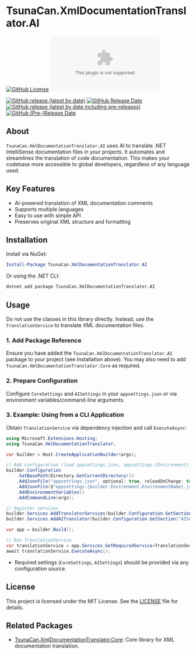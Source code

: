 ﻿# TsunaCan.XmlDocumentationTranslator.AI

<!-- textlint-disable -->
[![GitHub License](https://img.shields.io/github/license/tsuna-can-se/xml-documentation-translator?style=for-the-badge&color=purple)](https://github.com/tsuna-can-se/xml-documentation-translator/blob/main/LICENSE)
[![NuGet Version](https://img.shields.io/nuget/v/TsunaCan.XmlDocumentationTranslator.AI?style=for-the-badge)](https://www.nuget.org/packages/TsunaCan.XmlDocumentationTranslator.AI)

[![GitHub release (latest by date)](https://img.shields.io/github/v/release/tsuna-can-se/xml-documentation-translator?color=deep-green&label=latest%20version&style=for-the-badge)](https://github.com/tsuna-can-se/xml-documentation-translator/releases)
[![GitHub Release Date](https://img.shields.io/github/release-date/tsuna-can-se/xml-documentation-translator?color=deep-green&label=released%20in&style=for-the-badge)](https://github.com/tsuna-can-se/xml-documentation-translator/releases)
[![GitHub release (latest by date including pre-releases)](https://img.shields.io/github/v/release/tsuna-can-se/xml-documentation-translator?color=green&include_prereleases&label=latest%20dev%20version&style=for-the-badge)](https://github.com/tsuna-can-se/xml-documentation-translator/releases)
[![GitHub (Pre-)Release Date](https://img.shields.io/github/release-date-pre/tsuna-can-se/xml-documentation-translator?color=green&label=released%20in&style=for-the-badge)](https://github.com/tsuna-can-se/xml-documentation-translator/releases)
<!-- textlint-enable -->

## About

`TsunaCan.XmlDocumentationTranslator.AI` uses AI to translate .NET IntelliSense documentation files in your projects.
It automates and streamlines the translation of code documentation.
This makes your codebase more accessible to global developers, regardless of any language used.

## Key Features

- AI-powered translation of XML documentation comments
- Supports multiple languages
- Easy to use with simple API
- Preserves original XML structure and formatting

## Installation

Install via NuGet:

```powershell
Install-Package TsunaCan.XmlDocumentationTranslator.AI
```

Or using the .NET CLI:

```sh
dotnet add package TsunaCan.XmlDocumentationTranslator.AI
```

## Usage

Do not use the classes in this library directly. Instead, use the `TranslationService` to translate XML documentation files.

### 1. Add Package Reference

Ensure you have added the `TsunaCan.XmlDocumentationTranslator.AI` package to your project (see Installation above).
You may also need to add `TsunaCan.XmlDocumentationTranslator.Core` as required.

### 2. Prepare Configuration

Configure `CoreSettings` and `AISettings` in your `appsettings.json` or via environment variables/command-line arguments.

### 3. Example: Using from a CLI Application

Obtain `TranslationService` via dependency injection and call `ExecuteAsync`:

```csharp
using Microsoft.Extensions.Hosting;
using TsunaCan.XmlDocumentationTranslator;

var builder = Host.CreateApplicationBuilder(args);

// Add configuration (load appsettings.json, appsettings.{Environment}.json, environment variables, and command-line arguments)
builder.Configuration
    .SetBasePath(Directory.GetCurrentDirectory())
    .AddJsonFile("appsettings.json", optional: true, reloadOnChange: true)
    .AddJsonFile($"appsettings.{builder.Environment.EnvironmentName}.json", optional: true, reloadOnChange: true)
    .AddEnvironmentVariables()
    .AddCommandLine(args);

// Register services
builder.Services.AddTranslatorServices(builder.Configuration.GetSection("CoreSettings"));
builder.Services.AddAITranslator(builder.Configuration.GetSection("AISettings"));

var app = builder.Build();

// Run TranslationService
var translationService = app.Services.GetRequiredService<TranslationService>();
await translationService.ExecuteAsync();
```

- Required settings (`CoreSettings`, `AISettings`) should be provided via any configuration source.

## License

This project is licensed under the MIT License.
See the [LICENSE](https://github.com/tsuna-can-se/xml-documentation-translator/blob/main/LICENSE) file for details.

## Related Packages

- [TsunaCan.XmlDocumentationTranslator.Core][core-nuget]: Core library for XML documentation translation.

[core-nuget]: https://www.nuget.org/packages/TsunaCan.XmlDocumentationTranslator.Core
